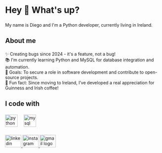 <h1 align="left">Hey 👋 What's up?</h1>

###

<p align="left">My name is Diego and I'm a Python developer, currently living in Ireland.</p>

###

<h2 align="left">About me</h2>

###

<p align="left">✨ Creating bugs since 2024 - it's a feature, not a bug!<br>📚 I'm currently learning Python and MySQL for database integration and automation.<br>🎯 Goals: To secure a role in software development and contribute to open-source projects.<br>🎲 Fun fact: Since moving to Ireland, I’ve developed a real appreciation for Guinness and Irish coffee!</p>

###

<h2 align="left">I code with</h2>

###

<div align="left">
  <img src="https://cdn.jsdelivr.net/gh/devicons/devicon/icons/python/python-original.svg" height="40" alt="python logo"  />
  <img width="12" />
  <img src="https://cdn.jsdelivr.net/gh/devicons/devicon/icons/mysql/mysql-original.svg" height="40" alt="mysql logo"  />
</div>

###

<div align="left">
  <a href="www.linkedin.com/in/diegofacchinetti" target="_blank">
    <img src="https://raw.githubusercontent.com/maurodesouza/profile-readme-generator/master/src/assets/icons/social/linkedin/default.svg" width="52" height="40" alt="linkedin logo"  />
  </a>
  <a href="https://www.instagram.com/diegofacchinetti/" target="_blank">
    <img src="https://raw.githubusercontent.com/maurodesouza/profile-readme-generator/master/src/assets/icons/social/instagram/default.svg" width="52" height="40" alt="instagram logo"  />
  </a>
  <a href="mailto:diegofacchinetti01@gmail.com" target="_blank">
    <img src="https://raw.githubusercontent.com/maurodesouza/profile-readme-generator/master/src/assets/icons/social/gmail/default.svg" width="52" height="40" alt="gmail logo"  />
  </a>
</div>

###
